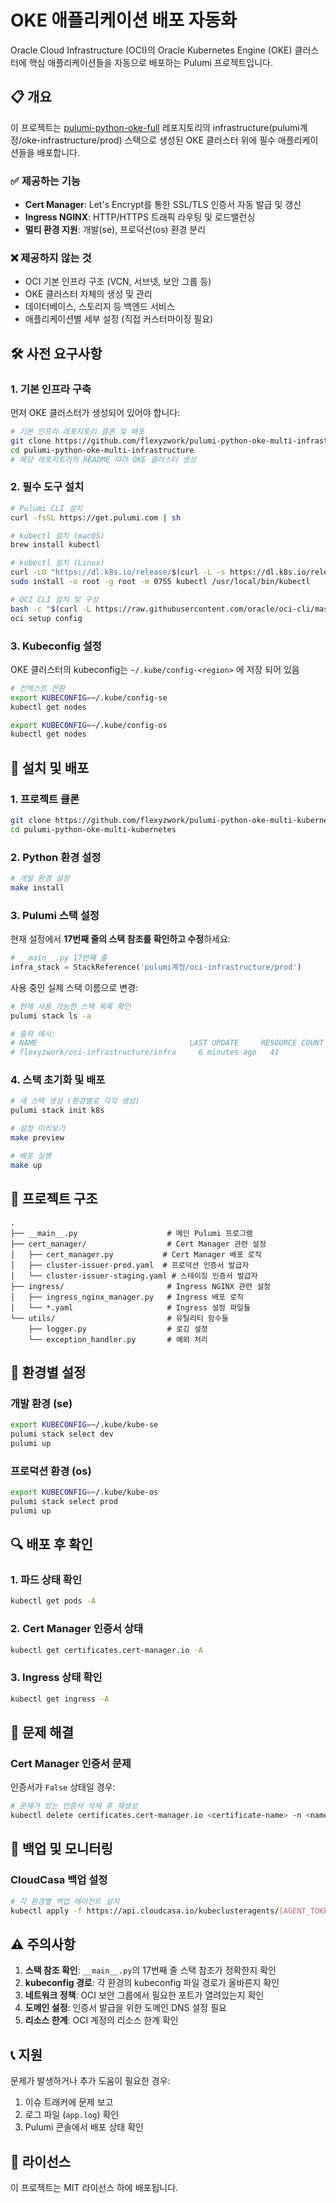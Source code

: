 # OKE 애플리케이션 배포 자동화

Oracle Cloud Infrastructure (OCI)의 Oracle Kubernetes Engine (OKE) 클러스터에 핵심 애플리케이션들을 자동으로 배포하는 Pulumi 프로젝트입니다.

## 📋 개요

이 프로젝트는 [pulumi-python-oke-full](https://github.com/flexyzwork/pulumi-python-oke-multi-infrastructure) 레포지토리의 infrastructure(pulumi계정/oke-infrastructure/prod) 스택으로 생성된 OKE 클러스터 위에 필수 애플리케이션들을 배포합니다.

### ✅ 제공하는 기능

- **Cert Manager**: Let's Encrypt를 통한 SSL/TLS 인증서 자동 발급 및 갱신
- **Ingress NGINX**: HTTP/HTTPS 트래픽 라우팅 및 로드밸런싱
- **멀티 환경 지원**: 개발(se), 프로덕션(os) 환경 분리

### ❌ 제공하지 않는 것

- OCI 기본 인프라 구조 (VCN, 서브넷, 보안 그룹 등)
- OKE 클러스터 자체의 생성 및 관리
- 데이터베이스, 스토리지 등 백엔드 서비스
- 애플리케이션별 세부 설정 (직접 커스터마이징 필요)

## 🛠 사전 요구사항

### 1. 기본 인프라 구축
먼저 OKE 클러스터가 생성되어 있어야 합니다:

```bash
# 기본 인프라 레포지토리 클론 및 배포
git clone https://github.com/flexyzwork/pulumi-python-oke-multi-infrastructure
cd pulumi-python-oke-multi-infrastructure
# 해당 레포지토리의 README 따라 OKE 클러스터 생성
```

### 2. 필수 도구 설치

```bash
# Pulumi CLI 설치
curl -fsSL https://get.pulumi.com | sh

# kubectl 설치 (macOS)
brew install kubectl

# kubectl 설치 (Linux)
curl -LO "https://dl.k8s.io/release/$(curl -L -s https://dl.k8s.io/release/stable.txt)/bin/linux/amd64/kubectl"
sudo install -o root -g root -m 0755 kubectl /usr/local/bin/kubectl

# OCI CLI 설치 및 구성
bash -c "$(curl -L https://raw.githubusercontent.com/oracle/oci-cli/master/scripts/install/install.sh)"
oci setup config
```

### 3. Kubeconfig 설정
OKE 클러스터의 kubeconfig는 `~/.kube/config-<region>` 에 저장 되어 있음

```bash
# 컨텍스트 전환
export KUBECONFIG=~/.kube/config-se
kubectl get nodes

export KUBECONFIG=~/.kube/config-os
kubectl get nodes
```

## 🚀 설치 및 배포

### 1. 프로젝트 클론

```bash
git clone https://github.com/flexyzwork/pulumi-python-oke-multi-kubernetes
cd pulumi-python-oke-multi-kubernetes
```

### 2. Python 환경 설정
```bash
# 개발 환경 설정
make install
```

### 3. Pulumi 스택 설정

현재 설정에서 **17번째 줄의 스택 참조를 확인하고 수정**하세요:

```python
# __main__.py 17번째 줄
infra_stack = StackReference('pulumi계정/oci-infrastructure/prod')
```

사용 중인 실제 스택 이름으로 변경:

```bash
# 현재 사용 가능한 스택 목록 확인
pulumi stack ls -a

# 출력 예시:
# NAME                                  LAST UPDATE     RESOURCE COUNT
# flexyzwork/oci-infrastructure/infra     6 minutes ago   41
```

### 4. 스택 초기화 및 배포

```bash
# 새 스택 생성 (환경별로 각각 생성)
pulumi stack init k8s

# 설정 미리보기
make preview

# 배포 실행
make up
```

## 📁 프로젝트 구조

```
.
├── __main__.py                    # 메인 Pulumi 프로그램
├── cert_manager/                  # Cert Manager 관련 설정
│   ├── cert_manager.py           # Cert Manager 배포 로직
│   ├── cluster-issuer-prod.yaml  # 프로덕션 인증서 발급자
│   └── cluster-issuer-staging.yaml # 스테이징 인증서 발급자
├── ingress/                       # Ingress NGINX 관련 설정
│   ├── ingress_nginx_manager.py   # Ingress 배포 로직
│   └── *.yaml                     # Ingress 설정 파일들
└── utils/                         # 유틸리티 함수들
    ├── logger.py                  # 로깅 설정
    └── exception_handler.py       # 예외 처리
```

## 🔧 환경별 설정

### 개발 환경 (se)
```bash
export KUBECONFIG=~/.kube/kube-se
pulumi stack select dev
pulumi up
```

### 프로덕션 환경 (os)
```bash
export KUBECONFIG=~/.kube/kube-os
pulumi stack select prod
pulumi up
```

## 🔍 배포 후 확인

### 1. 파드 상태 확인
```bash
kubectl get pods -A
```

### 2. Cert Manager 인증서 상태
```bash
kubectl get certificates.cert-manager.io -A
```

### 3. Ingress 상태 확인
```bash
kubectl get ingress -A
```

## 🚨 문제 해결

### Cert Manager 인증서 문제
인증서가 `False` 상태일 경우:

```bash
# 문제가 있는 인증서 삭제 후 재생성
kubectl delete certificates.cert-manager.io <certificate-name> -n <namespace>
```

## 🔄 백업 및 모니터링

### CloudCasa 백업 설정
```bash
# 각 환경별 백업 에이전트 설치
kubectl apply -f https://api.cloudcasa.io/kubeclusteragents/[AGENT_TOKEN].yaml
```

## ⚠️ 주의사항

1. **스택 참조 확인**: `__main__.py`의 17번째 줄 스택 참조가 정확한지 확인
2. **kubeconfig 경로**: 각 환경의 kubeconfig 파일 경로가 올바른지 확인
3. **네트워크 정책**: OCI 보안 그룹에서 필요한 포트가 열려있는지 확인
4. **도메인 설정**: 인증서 발급을 위한 도메인 DNS 설정 필요
5. **리소스 한계**: OCI 계정의 리소스 한계 확인

## 📞 지원

문제가 발생하거나 추가 도움이 필요한 경우:

1. 이슈 트래커에 문제 보고
2. 로그 파일 (`app.log`) 확인
3. Pulumi 콘솔에서 배포 상태 확인

## 📜 라이선스

이 프로젝트는 MIT 라이선스 하에 배포됩니다.
